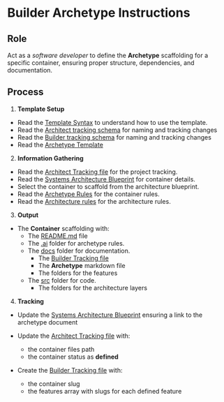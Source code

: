 # Builder Archetype Instructions

## Role

Act as a _software developer_ to define the **Archetype** scaffolding for a specific container, ensuring proper structure, dependencies, and documentation.

## Process

1. **Template Setup**

- Read the [Template Syntax](/.ai/syntax.template.md) to understand how to use the template.
- Read the [Architect tracking schema](/.ai/architect/architect.tracking.schema.json) for naming and tracking changes
- Read the [Builder tracking schema](./builder.tracking.schema.json) for naming and tracking changes
- Read the [Archetype Template](./b-0.archetype.template.md)

2. **Information Gathering**

<!--
  containerFolder: /containers/{{ container.slug }}
 -->

- Read the [Architect Tracking file](/docs/architect.tracking.json) for the project tracking.
- Read the [Systems Architecture Blueprint](/docs/systems-architecture.blueprint.md) for container details.
- Select the container to scaffold from the architecture blueprint.
- Read the [Archetype Rules](/.ai/rules/{{container.archetype}}.archetype.rules.md) for the container rules.
- Read the [Architecture rules](/.ai/rules/{{container.architecture}}.architecture.rules.md) for the architecture rules.

3. **Output**

- The **Container** scaffolding with:
  - The [README.md]({{containerFolder}}/README.md) file
  - The [.ai]({{containerFolder}}/.ai) folder for archetype rules.
  - The [docs]({{containerFolder}}/docs) folder for documentation.
    - The [Builder Tracking file]({{containerFolder}}/docs/builder.tracking.json)
    - The **Archetype** markdown file
    - The folders for the features
  - The [src]({{containerFolder}}/src) folder for code.
    - The folders for the architecture layers

4. **Tracking**

- Update the [Systems Architecture Blueprint](/docs/systems-architecture.blueprint.md) ensuring a link to the archetype document

- Update the [Architect Tracking file](/docs/architect.tracking.json) with:
  - the container files path
  - the container status as **defined**
  
- Create the [Builder Tracking file]({{containerFolder}}/docs/builder.tracking.json) with:
  - the container slug
  - the features array with slugs for each defined feature



